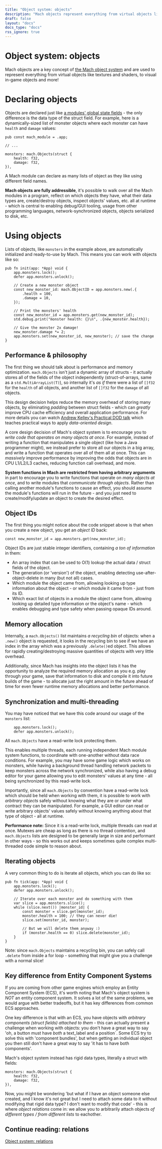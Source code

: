 ```yaml
---
title: "Object system: objects"
description: "Mach objects represent everything from virtual objects like textures and shaders, to visual in-game objects and more!"
draft: false
layout: "docs"
docs_type: "docs"
rss_ignore: true
---
```


# Object system: objects

Mach objects are a key concept of [the Mach object system](../) and are used to represent everything from virtual objects like textures and shaders, to visual in-game objects and more! 

# Declaring objects

Objects are declared just like [a modules' global state fields](../modules#modules-can-have-_global-state_) - the only difference is the data type of the struct field. For example, here is a dynamically-sized list of monster objects where each monster can have `health` and `damage` values:

```zig
pub const mach_module = .app;

// ...

monsters: mach.Objects(struct {
    health: f32,
    damage: f32,
}),
```

A Mach module can declare as many lists of object as they like using different field names.

**Mach objects are fully addressible**, it's possible to walk over all the Mach modules in a program, reflect on which objects they have, what their data types are, create/destroy objects, inspect objects' values, etc. all at runtime - which is central to enabling debug/GUI tooling, usage from other programming languages, network-synchronized objects, objects serialized to disk, etc.

# Using objects

Lists of objects, like `monsters` in the example above, are automatically initialized and ready-to-use by Mach. This means you can work with objects like so:

```zig
pub fn init(app: *App) void {
    app.monsters.lock();
    defer app.monsters.unlock();

    // Create a new monster object
    const new_monster_id: mach.ObjectID = app.monsters.new(.{
        .health = 100,
        .damage = 10,
    });

    // Print the monsters' health
    const new_monster_id = app.monsters.get(new_monster_id);
    std.debug.print("monster health: {}\n", .{new_monster.health});

    // Give the monster 2x damage!
    new_monster.damage *= 2;
    app.monsters.set(new_monster_id, new_monster); // save the change
}
```

## Performance & philosophy

The first thing we should talk about is performance and memory optimization. `mach.Objects` isn't just a dynamic array of structs - it actually stores all of the fields of the object independently (struct-of-arrays, same as a `std.MultiArrayList(T)`), so internally it's _as if_ there were a list of `[]f32` for the `health` of all objects, and another list of `[]f32` for the `damage` of all objects.

This design decision helps reduce the memory overhead of storing many objects, by eliminating _padding_ between struct fields - which can _greatly_ improve CPU cache efficiency and overall application performance. For more details you can watch [Andrew Kelley's Practical DOD talk](https://vimeo.com/649009599) which teaches practical ways to apply _data-oriented design_.

A core design decision of Mach's object system is to encourage you to _write code that operates on many objects at once_. For example, instead of writing a function that manipulates a single object (like how a Java programmer might), we instead prefer to store all our objects in a big array, and write a function that operates over all of them all at once. This can _massively_ improve performance by improving the odds that objects are in CPU L1/L2/L3 caches, reducing function call overhead, and more.

**System functions in Mach are restricted from having arbitrary arguments** in part to encourage you to write functions that operate on _many objects at once_, and to write modules that _communicate through objects_. Rather than calling another module's functions to cause an effect, you should assume the module's functions will run in the future - and you just need to create/modify/update an object to create the desired effect.

## Object IDs

The first thing you might notice about the code snippet above is that when you create a new object, you get an _object ID_ back:

```zig
const new_monster_id = app.monsters.get(new_monster_id);
```

Object IDs are just stable integer identifiers, containing _a ton of information_ in them:

* An array index that can be used to O(1) lookup the actual data / struct fields of the object.
* The generation (or 'version') of the object, enabling detecting use-after-object-delete in many (but not all) cases.
* Which module the object came from, allowing looking up type information about the object - or which module it came from - just from its ID.
* Which exact list of objects in a module the object came from, allowing looking up detailed type information or the object's name - which enables debugging and type safety when passing opaque IDs around.

## Memory allocation

Internally, a `mach.Objects()` list maintains _a recycling bin_ of objects: when a `.new()` object is requested, it looks in the recycling bin to see if we have an index in the array which was a previously `.delete()`ed object. This allows for rapidly creating/destroying massive quantities of objects with very little overhead.

Additionally, since Mach has insights into the object lists it has the opportunity to analyze the required memory allocation as you e.g. play through your game, save that information to disk and compile it into future builds of the game - to allocate just the right amount in the future ahead of time for even fewer runtime memory allocations and better performance.

## Synchronization and multi-threading

You may have noticed that we have this code around our usage of the `monsters` list:

```zig
    app.monsters.lock();
    defer app.monsters.unlock();
```

All `mach.Objects` have a read-write lock protecting them.

This enables multiple threads, each running independent Mach module system functions, to coordinate with one-another without data race conditions. For example, you may have some game logic which works on monsters, while having a background thread handling network packets to keep monsters across the network synchronized, while also having a debug editor for your game allowing you to edit monsters' values at any time - all being synchronized by this read-write lock.

Importantly, since all `mach.Objects` by convention have a read-write lock which should be held when working with them, it is possible to work with _arbitrary objects_ safely without knowing what they are or under what contract they can be manipulated. For example, a GUI editor can read or write arbitrary objects' values safely without knowing anything about that type of object - all at runtime.

**Performance note:** Since it is a read-write lock, multiple threads can read at once. Mutexes are cheap as long as there is no thread contention, and `mach.Objects` lists are designed to be generally large in size and performant in other ways - so this works out and keeps sometimes quite complex multi-threaded code simple to reason about.

## Iterating objects

A very common thing to do is iterate all objects, which you can do like so:

```zig
pub fn tick(app: *App) void {
    app.monsters.lock();
    defer app.monsters.unlock();

    // Iterate over each monster and do something with them
    var slice = app.monsters.slice();
    while (slice.next()) |monster_id| {
        const monster = slice.get(monster_id);
        monster.health = 100; // they can never die!
        slice.set(monster_id, monster);

        // But we will delete them anyway :)
        if (monster.health == 0) slice.delete(monster_id);
    }
}
```

Note: since `mach.Objects` maintains a recycling bin, you can safely call `.delete` from inside a for loop - something that might give you a challenge with a normal slice!

## Key difference from Entity Component Systems

If you are coming from other game engines which employ an Entity Component System (ECS), it's worth noting that Mach's object system is _NOT_ an entity component system. It solves a lot of the same problems, we would argue with better tradeoffs, but it has key differences from common ECS approaches.

One key difference is that with an ECS, you have objects with _arbitrary components (struct fields) attached to them_ - this can actually present a challenge when working with objects: you don't have a great way to say 'oh, a button must have _both_ a text_label and a position`. Some ECS try to solve this with 'component bundles', but when getting an individual object you then still don't have a great way to say 'it has to have both components'.

Mach's object system instead has rigid data types, literally a struct with fields:

```
monsters: mach.Objects(struct {
    health: f32,
    damage: f32,
}),
```

Now, you might be wondering 'but what if I have an object someone else created, and I know it's not great but I need to attach some data to it without modifying that rigid data type? I don't want to modify that code' - this is where _object relations_ come in: we allow you to arbitrarily attach objects _of different types / from different lists_ to eachother.

## Continue reading: relations

[Object system: relations](../relations)
